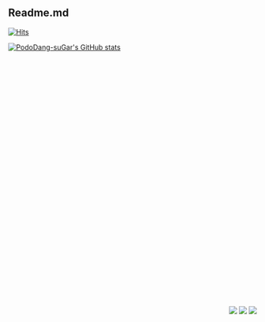 ## Readme.md

[![Hits](https://hits.seeyoufarm.com/api/count/incr/badge.svg?url=https%3A%2F%2Fgithub.com%2FPodoDang-suGar%2FPodoDang-suGar%2Fblob%2Fmain%2FREADME.md&count_bg=%23555555&title_bg=%23323232&icon=&icon_color=%23FFFFFF&title=hits&edge_flat=false)](https://hits.seeyoufarm.com)

[![PodoDang-suGar's GitHub stats](https://github-readme-stats.vercel.app/api?username=PodoDang-suGar&show_icons=true&theme=radical)](https://github.com/anuraghazra/github-readme-stats)


<p align="right">
<svg role="img" viewBox="0 0 24 24" xmlns="http://www.w3.org/2000/svg"><a href="https://www.notion.so/Notion-35f012c3dac44635b7aa6fa67f440e5d?pvs=4"><img src="https://img.shields.io/badge/My Notion-A9BCF5?style=flat-square&logo=GitHub Sponsors&logoColor=white&link=https://www.notion.so/Notion-35f012c3dac44635b7aa6fa67f440e5d?pvs=4"/></a><path d="M4.459 4.208c.746.606 1.026.56 2.428.466l13.215-.793c.28 0 .047-.28-.046-.326L17.86 1.968c-.42-.326-.981-.7-2.055-.607L3.01 2.295c-.466.046-.56.28-.374.466zm.793 3.08v13.904c0 .747.373 1.027 1.214.98l14.523-.84c.841-.046.935-.56.935-1.167V6.354c0-.606-.233-.933-.748-.887l-15.177.887c-.56.047-.747.327-.747.933zm14.337.745c.093.42 0 .84-.42.888l-.7.14v10.264c-.608.327-1.168.514-1.635.514-.748 0-.935-.234-1.495-.933l-4.577-7.186v6.952L12.21 19s0 .84-1.168.84l-3.222.186c-.093-.186 0-.653.327-.746l.84-.233V9.854L7.822 9.76c-.094-.42.14-1.026.793-1.073l3.456-.233 4.764 7.279v-6.44l-1.215-.139c-.093-.514.28-.887.747-.933zM1.936 1.035l13.31-.98c1.634-.14 2.055-.047 3.082.7l4.249 2.986c.7.513.934.653.934 1.213v16.378c0 1.026-.373 1.634-1.68 1.726l-15.458.934c-.98.047-1.448-.093-1.962-.747l-3.129-4.06c-.56-.747-.793-1.306-.793-1.96V2.667c0-.839.374-1.54 1.447-1.632z"/></svg>
<a href="https://www.notion.so/Notion-35f012c3dac44635b7aa6fa67f440e5d?pvs=4"><img src="https://img.shields.io/badge/My Notion-A9BCF5?style=flat-square&logo=GitHub Sponsors&logoColor=white&link=https://www.notion.so/Notion-35f012c3dac44635b7aa6fa67f440e5d?pvs=4"/></a>
<a href="https://www.instagram.com/u._.chaning/" target="_blank"><img src="https://img.shields.io/badge/Instagram-E4405F?style=flat-square&logo=Instagram&logoColor=white"/></a>
